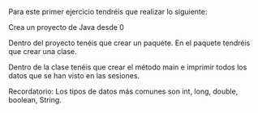 Para este primer ejercicio tendréis que realizar lo siguiente:



Crea un proyecto de Java desde 0

Dentro del proyecto tenéis que crear un paquete. 
En el paquete tendréis que crear una clase.

Dentro de la clase tenéis que crear el método main e imprimir todos los datos que se han visto en las sesiones.


Recordatorio: Los tipos de datos más comunes son int, long, double, boolean, String.